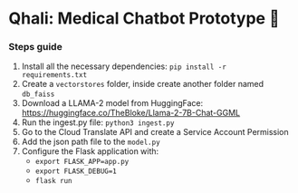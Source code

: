 # Qhali: Medical Chatbot Prototype 💊
### Steps guide
1. Install all the necessary dependencies: ```pip install -r requirements.txt```
2. Create a `vectorstores` folder, inside create another folder named `db_faiss`
3. Download a LLAMA-2 model from HuggingFace: https://huggingface.co/TheBloke/Llama-2-7B-Chat-GGML 
4. Run the ingest.py file: ```python3 ingest.py```
5. Go to the Cloud Translate API and create a Service Account Permission
6. Add the json path file to the ```model.py```
7. Configure the Flask application with:
      - ```export FLASK_APP=app.py```
      - ```export FLASK_DEBUG=1```
      - ```flask run```
   

